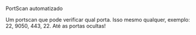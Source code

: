 PortScan automatizado

Um portscan que pode verificar qual porta. Isso mesmo qualquer, exemplo: 22, 9050, 443, 22. Até as portas ocultas!
